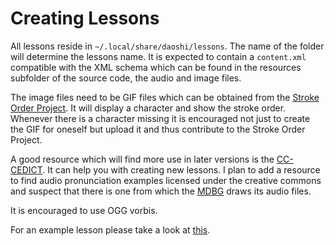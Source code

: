 # Creating Lessons #

All lessons reside in `~/.local/share/daoshi/lessons`.
The name of the folder will determine the lessons name.
It is expected to contain a `content.xml` compatible with the XML schema which can be found in the resources subfolder of the source code, the audio and image files.

The image files need to be GIF files which can be obtained from the [Stroke Order Project](https://commons.wikimedia.org/wiki/Commons:Stroke_Order_Project). It will display a character and show the stroke order.
Whenever there is a character missing it is encouraged not just to create the GIF for oneself but upload it and thus contribute to the Stroke Order Project.

A good resource which will find more use in later versions is the [CC-CEDICT](http://cc-cedict.org/wiki/). It can help you with creating new lessons. I plan to add a resource to find audio pronunciation examples licensed under the creative commons and suspect that there is one from which the [MDBG](http://www.mdbg.net/chindict/chindict.php) draws its audio files.

It is encouraged to use OGG vorbis.

For an example lesson please take a look at [this](https://github.com/jubalh/daoshi-test-lesson).
